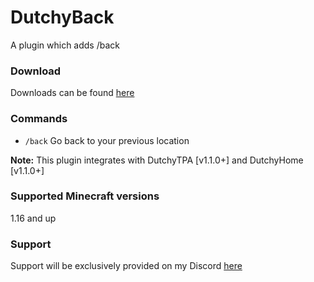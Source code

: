 # DutchyBack
A plugin which adds /back

### Download
Downloads can be found [here](https://github.com/TheDutchMC/DutchyBack/releases)

### Commands
- `/back` Go back to your previous location

**Note:** This plugin integrates with DutchyTPA [v1.1.0+] and DutchyHome [v1.1.0+]

### Supported Minecraft versions
1.16 and up

### Support
Support will be exclusively provided on my Discord [here](https://discord.gg/xE3FcGj)